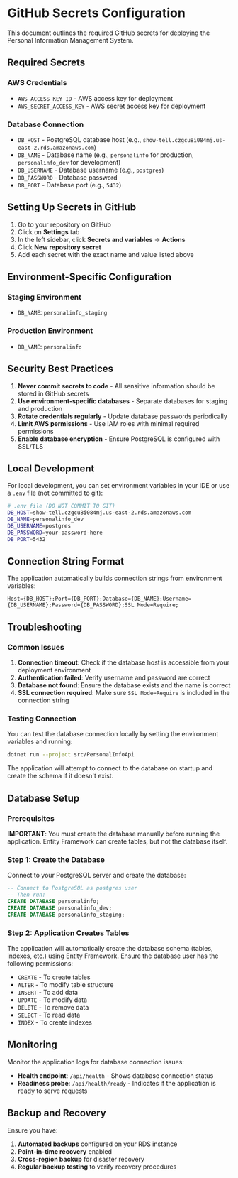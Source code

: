# GitHub Secrets Configuration

This document outlines the required GitHub secrets for deploying the Personal Information Management System.

## Required Secrets

### AWS Credentials
- `AWS_ACCESS_KEY_ID` - AWS access key for deployment
- `AWS_SECRET_ACCESS_KEY` - AWS secret access key for deployment

### Database Connection
- `DB_HOST` - PostgreSQL database host (e.g., `show-tell.czgcu8i084mj.us-east-2.rds.amazonaws.com`)
- `DB_NAME` - Database name (e.g., `personalinfo` for production, `personalinfo_dev` for development)
- `DB_USERNAME` - Database username (e.g., `postgres`)
- `DB_PASSWORD` - Database password
- `DB_PORT` - Database port (e.g., `5432`)

## Setting Up Secrets in GitHub

1. Go to your repository on GitHub
2. Click on **Settings** tab
3. In the left sidebar, click **Secrets and variables** → **Actions**
4. Click **New repository secret**
5. Add each secret with the exact name and value listed above

## Environment-Specific Configuration

### Staging Environment
- `DB_NAME`: `personalinfo_staging`

### Production Environment
- `DB_NAME`: `personalinfo`

## Security Best Practices

1. **Never commit secrets to code** - All sensitive information should be stored in GitHub secrets
2. **Use environment-specific databases** - Separate databases for staging and production
3. **Rotate credentials regularly** - Update database passwords periodically
4. **Limit AWS permissions** - Use IAM roles with minimal required permissions
5. **Enable database encryption** - Ensure PostgreSQL is configured with SSL/TLS

## Local Development

For local development, you can set environment variables in your IDE or use a `.env` file (not committed to git):

```bash
# .env file (DO NOT COMMIT TO GIT)
DB_HOST=show-tell.czgcu8i084mj.us-east-2.rds.amazonaws.com
DB_NAME=personalinfo_dev
DB_USERNAME=postgres
DB_PASSWORD=your-password-here
DB_PORT=5432
```

## Connection String Format

The application automatically builds connection strings from environment variables:

```
Host={DB_HOST};Port={DB_PORT};Database={DB_NAME};Username={DB_USERNAME};Password={DB_PASSWORD};SSL Mode=Require;
```

## Troubleshooting

### Common Issues

1. **Connection timeout**: Check if the database host is accessible from your deployment environment
2. **Authentication failed**: Verify username and password are correct
3. **Database not found**: Ensure the database exists and the name is correct
4. **SSL connection required**: Make sure `SSL Mode=Require` is included in the connection string

### Testing Connection

You can test the database connection locally by setting the environment variables and running:

```bash
dotnet run --project src/PersonalInfoApi
```

The application will attempt to connect to the database on startup and create the schema if it doesn't exist.

## Database Setup

### Prerequisites
**IMPORTANT**: You must create the database manually before running the application. Entity Framework can create tables, but not the database itself.

### Step 1: Create the Database
Connect to your PostgreSQL server and create the database:

```sql
-- Connect to PostgreSQL as postgres user
-- Then run:
CREATE DATABASE personalinfo;
CREATE DATABASE personalinfo_dev;
CREATE DATABASE personalinfo_staging;
```

### Step 2: Application Creates Tables
The application will automatically create the database schema (tables, indexes, etc.) using Entity Framework. Ensure the database user has the following permissions:

- `CREATE` - To create tables
- `ALTER` - To modify table structure
- `INSERT` - To add data
- `UPDATE` - To modify data
- `DELETE` - To remove data
- `SELECT` - To read data
- `INDEX` - To create indexes

## Monitoring

Monitor the application logs for database connection issues:

- **Health endpoint**: `/api/health` - Shows database connection status
- **Readiness probe**: `/api/health/ready` - Indicates if the application is ready to serve requests

## Backup and Recovery

Ensure you have:

1. **Automated backups** configured on your RDS instance
2. **Point-in-time recovery** enabled
3. **Cross-region backup** for disaster recovery
4. **Regular backup testing** to verify recovery procedures

